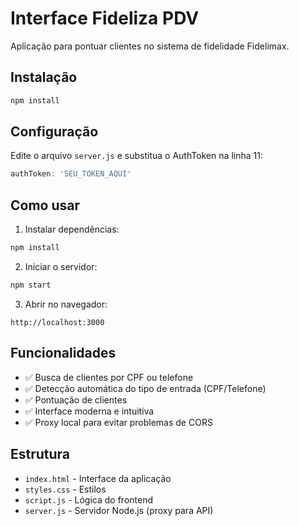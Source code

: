 # Interface Fideliza PDV

Aplicação para pontuar clientes no sistema de fidelidade Fidelimax.

## Instalação

```bash
npm install
```

## Configuração

Edite o arquivo `server.js` e substitua o AuthToken na linha 11:

```javascript
authToken: 'SEU_TOKEN_AQUI'
```

## Como usar

1. Instalar dependências:
```bash
npm install
```

2. Iniciar o servidor:
```bash
npm start
```

3. Abrir no navegador:
```
http://localhost:3000
```

## Funcionalidades

- ✅ Busca de clientes por CPF ou telefone
- ✅ Detecção automática do tipo de entrada (CPF/Telefone)
- ✅ Pontuação de clientes
- ✅ Interface moderna e intuitiva
- ✅ Proxy local para evitar problemas de CORS

## Estrutura

- `index.html` - Interface da aplicação
- `styles.css` - Estilos
- `script.js` - Lógica do frontend
- `server.js` - Servidor Node.js (proxy para API)
